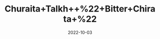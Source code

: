---
title: 'Churaita+Talkh++%22+Bitter+Chirata+%22'
date: '2022-10-03' 
metatag: '' 
inventory: '0' 
draft: false 
# meta description 
shortDescripton: 'Chirata+is+one+such+bitter+herb+that+is+blessed+with+a+quarry+of+health+benefits.+From+being+used+for%ef%bf%bdtreating+flu+and+feverish+conditions%2c+aiding+in+weight+loss%2c+preventing+infections%2c+promoting+digestion%2c+and+relieving+liver+anomalies%2c+it+does+it+all.'
description: 'Herb'
longdescription: ''
featured: True
# product Price
price: '120.0'
# Product Short Description
shortDescription: 'Chirata+is+one+such+bitter+herb+that+is+blessed+with+a+quarry+of+health+benefits.+From+being+used+for%ef%bf%bdtreating+flu+and+feverish+conditions%2c+aiding+in+weight+loss%2c+preventing+infections%2c+promoting+digestion%2c+and+relieving+liver+anomalies%2c+it+does+it+all.'
productID: '044F5760-1627-ED11-9968-005056B3A416'
type: 'products'
category: 'Herb' 
thumnailproduct: 'https://eraconnect.blob.core.windows.net/product-images/aminsaddiquidawakhana/044F5760-1627-ED11-9968-005056B3A416.webp' 
images:
  - image: 'https://eraconnect.blob.core.windows.net/product-images/aminsaddiquidawakhana/044F5760-1627-ED11-9968-005056B3A416.webp'  
Variants:
---